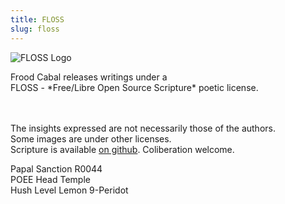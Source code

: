 ```yaml
---
title: FLOSS
slug: floss
---
```


<img class="w35" src="/image/svg/floss.svg" alt="FLOSS Logo" />

<p class="center">
  Frood Cabal releases writings under a
  <br>FLOSS - *Free/Libre Open Source Scripture* poetic license.

<br><br>The insights expressed are not necessarily those of the authors.
<br><kopy></kopy> Some images are under other licenses.
<br>Scripture is available [on github](https://github.com/poee/lol). Coliberation welcome.

</p>

<stamp>
  Papal Sanction R0044
  <br>POEE Head Temple
  <br>Hush Level Lemon 9-Peridot
</stamp>
